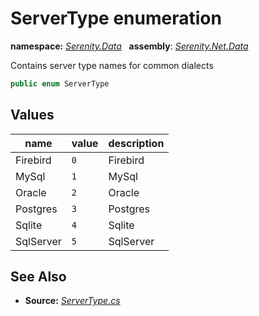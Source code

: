 # ServerType enumeration
**namespace:** *[Serenity.Data](../README.md#serenity.data-namespace)*   **assembly**: *[Serenity.Net.Data](../README.md)*

Contains server type names for common dialects

```csharp
public enum ServerType
```

## Values

| name | value | description |
| --- | --- | --- |
| Firebird | `0` | Firebird |
| MySql | `1` | MySql |
| Oracle | `2` | Oracle |
| Postgres | `3` | Postgres |
| Sqlite | `4` | Sqlite |
| SqlServer | `5` | SqlServer |

## See Also

* **Source:** *[ServerType.cs](https://github.com/serenity-is/Serenity/blob/master/src/Serenity.Net.Data/Dialects/ServerType.cs)*
